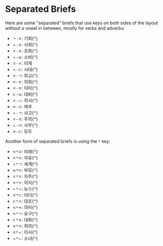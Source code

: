 # Separated Briefs

Here are some "separated" briefs that use keys on both sides of the layout without a vowel in between, mostly for verbs and adverbs:

- `ㄱ-ㅎ`: 기회{^}
- `ㅅ-ㅎ`: 사회{^}
- `ㅈ-ㅎ`: 조화{^}
- `ㅅ-ㅂ`: 소비{^}
- `ㅇ-ㅈ`: 이제
- `ㅅ-ㄷ`: 시대{^}
- `ㅇ-ㄱ`: 외교{^}
- `ㅇ-ㅎ`: 의회{^}
- `ㅇ-ㅁ`: 이미{^}
- `ㄷ-ㅂ`: 대비{^}
- `ㅇ-ㅅ`: 의사{^}
- `ㅁ-ㅇ`: 매우
- `ㅅ-ㄱ`: 사고{^}
- `ㅈ-ㅇ`: 주의{^}
- `ㅅ-ㅁ`: 사무{^}
- `ㅁ-ㄷ`: 모두

Another form of separated briefs is using the `*` key:

- `ㅁ*ㄹ`: 미래{^}
- `ㅈ*ㅇ`: 자유{^}
- `ㅅ*ㄱ`: 세계{^}
- `ㅂ*ㅁ`: 부모{^}
- `ㅈ*ㅈ`: 자주{^}
- `ㅇ*ㅈ`: 의지{^}
- `ㄴ*ㅅ`: 뉴스{^}
- `ㄹ*ㄷ`: 리더{^}
- `ㄷ*ㅈ`: 대조{^}
- `ㅇ*ㅁ`: 의미{^}
- `ㅇ*ㄱ`: 요구{^}
- `ㄷ*ㅎ`: 대화{^}
- `ㅎ*ㅇ`: 희의{^}
- `ㅇ*ㅅ`: 이사{^}
- `ㅅ*ㄴ`: 소녀{^}
